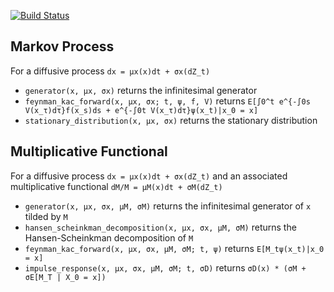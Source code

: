[![Build Status](https://travis-ci.org/matthieugomez/InfinitesimalGenerators.jl.svg?branch=master)](https://travis-ci.org/matthieugomez/InfinitesimalGenerators.jl)


## Markov Process
For a diffusive process `dx = μx(x)dt + σx(dZ_t)`
- `generator(x, μx, σx)` returns the infinitesimal generator
- `feynman_kac_forward(x, μx, σx; t, ψ, f, V)`	returns `E[∫0^t e^{-∫0s V(x_τ)dτ}f(x_s)ds + e^{-∫0t V(x_τ)dτ}ψ(x_t)|x_0 = x]` 
- `stationary_distribution(x, μx, σx)` returns the stationary distribution

## Multiplicative Functional
For a diffusive process `dx = μx(x)dt + σx(dZ_t)` and an associated multiplicative functional `dM/M = μM(x)dt + σM(dZ_t)`
- `generator(x, μx, σx, μM, σM)` returns the infinitesimal generator of `x` tilded by `M` 
- `hansen_scheinkman_decomposition(x, μx, σx, μM, σM)` returns the Hansen-Scheinkman decomposition of `M`
- `feynman_kac_forward(x, μx, σx, μM, σM; t, ψ)` returns  `E[M_tψ(x_t)|x_0 = x]`
- `impulse_response(x, μx, σx, μM, σM; t, σD)` returns  `σD(x) * (σM + σE[M_T | X_0 = x])`

